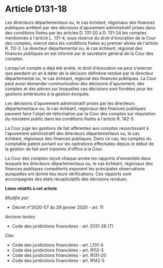 # Article D131-18

Les directeurs départementaux ou, le cas échéant, régionaux des finances publiques arrêtent par des décisions d'apurement
administratif prises dans des conditions fixées par les articles D. 131-20 à D. 131-24 les comptes mentionnés à l'article L.
131-4, sous réserve du droit d'évocation de la Cour des comptes, exercé dans les conditions fixées au premier alinéa de
l'article R. 112-2. Le directeur départemental ou, le cas échéant, régional des finances publiques en est informé par le
secrétaire général de la Cour des comptes.

Lorsqu'un compte a déjà été arrêté, le droit d'évocation ne peut s'exercer que pendant un an à dater de la décision
définitive rendue par le directeur départemental ou, le cas échéant, régional des finances publiques. La Cour peut aussi
demander communication des décisions d'apurement, des comptes et des pièces sur lesquelles ces décisions sont fondées pour
les gestions antérieures à la gestion évoquée.

Les décisions d'apurement administratif prises par les directeurs départementaux ou, le cas échéant, régionaux des finances
publiques peuvent faire l'objet de réformation par la Cour des comptes sur réquisition du ministère public dans les
conditions fixées à l'article R. 142-5.

La Cour juge les gestions de fait afférentes aux comptes ressortissant à l'apurement administratif des directeurs
départementaux ou, le cas échéant, régionaux des finances publiques. Dans ce cas, les comptes du comptable patent portant sur
les opérations effectuées depuis le début de la gestion de fait sont transmis d'office à la Cour.

La Cour des comptes reçoit chaque année les rapports d'ensemble dans lesquels les directeurs départementaux ou, le cas
échéant, régionaux des finances publiques compétents exposent les principales observations auxquelles ont donné lieu leurs
vérifications. Ces rapports sont accompagnés des états récapitulatifs des décisions rendues.

**Liens relatifs à cet article**

_Modifié par_:

  - Décret n°2020-57 du 29 janvier 2020 - art. 11

_Anciens textes_:

  - Code des juridictions financières - art. D131-26 (T)

_Cite_:

  - Code des juridictions financières - art. L131-4
  - Code des juridictions financières - art. R112-3
  - Code des juridictions financières - art. R131-20
  - Code des juridictions financières - art. R142-5
